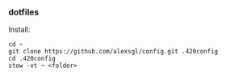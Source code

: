### dotfiles
Install:
```
cd ~
git clone https://github.com/alexsgl/config.git .420config
cd .420config
stow -vt ~ <folder>
```
